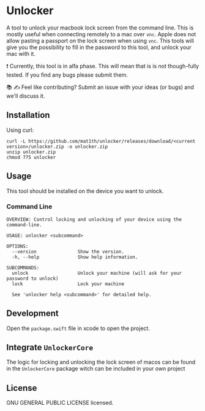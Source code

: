 # Unlocker

A tool to unlock your macbook lock screen from the command line. This is mostly useful when connecting remotely to a
mac over `vnc`. Apple does not allow pasting a passport on the lock screen when using `vnc`. This tools will give you 
the possibility to fill in the password to this tool, and unlock your mac with it.

❗️ Currently, this tool is in alfa phase. This will mean that is is not though-fully tested. If you find any bugs 
please submit them.

📚 ✍️ Feel like contributing? Submit an issue with your ideas (or bugs) and we'll discuss it.

## Installation
Using curl:
```
curl -L https://github.com/mat1th/unlocker/releases/download/<current version>/unlocker.zip -o unlocker.zip
unzip unlocker.zip
chmod 775 unlocker
```

## Usage
This tool should be installed on the device you want to unlock.

### Command Line

```
OVERVIEW: Control locking and unlocking of your device using the command-line.

USAGE: unlocker <subcommand>

OPTIONS:
  --version               Show the version.
  -h, --help              Show help information.

SUBCOMMANDS:
  unlock                  Unlock your machine (will ask for your password to unlock)
  lock                    Lock your machine

  See 'unlocker help <subcommand>' for detailed help.
```

## Development

Open the `package.swift` file in xcode to open the project.

## Integrate `UnlockerCore`
The logic for locking and unlocking the lock screen of macos can be found in the `UnlockerCore` package witch can be 
included in your own project

## License

GNU GENERAL PUBLIC LICENSE licensed.
